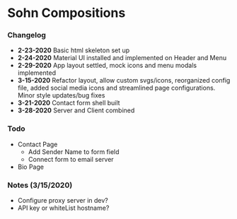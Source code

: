 # Sohn Compositions 

### Changelog
- **2-23-2020** Basic html skeleton set up
- **2-24-2020** Material UI installed and implemented on Header and Menu
- **2-29-2020** App layout settled, mock icons and menu modals implemented
- **3-15-2020** Refactor layout, allow custom svgs/icons, reorganized config file, added social media icons and streamlined page configurations. Minor style updates/bug fixes
- **3-21-2020** Contact form shell built
- **3-28-2020** Server and Client combined

### Todo
- Contact Page
  - Add Sender Name to form field
  - Connect form to email server
- Bio Page

### Notes (3/15/2020)
- Configure proxy server in dev?
- API key or whiteList hostname?